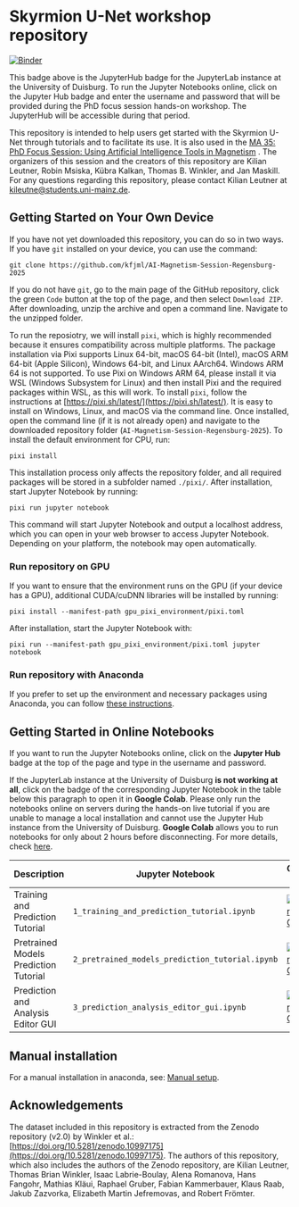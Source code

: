 # Skyrmion U-Net workshop repository

[![Binder](https://img.shields.io/badge/JupyterHub-Ready-orange?logo=jupyter)](https://plg.physlab.uni-due.de:80/hub/login?next=%2Fhub%2F)

This badge above is the JupyterHub badge for the JupyterLab instance at the University of Duisburg. To run the Jupyter Notebooks online, click on the Jupyter Hub badge and enter the username and password that will be provided during the PhD focus session hands-on workshop. The JupyterHub will be accessible during that period.

This repository is intended to help users get started with the Skyrmion U-Net through tutorials and to facilitate its use. It is also used in the [MA 35: PhD Focus Session: Using Artificial Intelligence Tools in Magnetism](https://www.dpg-verhandlungen.de/year/2025/conference/regensburg/part/ma/session/35/contribution/5) . The organizers of this session and the creators of this repository are Kilian Leutner, Robin Msiska, Kübra Kalkan, Thomas B. Winkler, and Jan Maskill. For any questions regarding this repository, please contact Kilian Leutner at kileutne@students.uni-mainz.de.

## Getting Started on Your Own Device

If you have not yet downloaded this repository, you can do so in two ways. If you have `git` installed on your device, you can use the command:

```
git clone https://github.com/kfjml/AI-Magnetism-Session-Regensburg-2025
```

If you do not have `git`, go to the main page of the GitHub repository, click the green `Code` button at the top of the page, and then select `Download ZIP`. After downloading, unzip the archive and open a command line. Navigate to the unzipped folder.

To run the reposiotry, we will install `pixi`, which is highly recommended because it ensures compatibility across multiple platforms. The package installation via Pixi supports Linux 64-bit, macOS 64-bit (Intel), macOS ARM 64-bit (Apple Silicon), Windows 64-bit, and Linux AArch64. Windows ARM 64 is not supported. To use Pixi on Windows ARM 64, please install it via WSL (Windows Subsystem for Linux) and then install Pixi and the required packages within WSL, as this will work. To install `pixi`, follow the instructions at [https://pixi.sh/latest/](https://pixi.sh/latest/). It is easy to install on Windows, Linux, and macOS via the command line. Once installed, open the command line (if it is not already open) and navigate to the downloaded repository folder (`AI-Magnetism-Session-Regensburg-2025`). To install the default environment for CPU, run:

```
pixi install
```

This installation process only affects the repository folder, and all required packages will be stored in a subfolder named `./pixi/`. After installation, start Jupyter Notebook by running:

```
pixi run jupyter notebook
```

This command will start Jupyter Notebook and output a localhost address, which you can open in your web browser to access Jupyter Notebook. Depending on your platform, the notebook may open automatically.

### Run repository on GPU

If you want to ensure that the environment runs on the GPU (if your device has a GPU), additional CUDA/cuDNN libraries will be installed by running:

```
pixi install --manifest-path gpu_pixi_environment/pixi.toml
```

After installation, start the Jupyter Notebook with:

```
pixi run --manifest-path gpu_pixi_environment/pixi.toml jupyter notebook
```

### Run repository with Anaconda

If you prefer to set up the environment and necessary packages using Anaconda, you can follow [these instructions](./using-conda.md).

## Getting Started in Online Notebooks

If you want to run the Jupyter Notebooks online, click on the **Jupyter Hub** badge at the top of the page and type in the username and password. 

If the JupyterLab instance at the University of Duisburg **is not working at all**, click on the badge of the corresponding Jupyter Notebook in the table below this paragraph to open it in **Google Colab**. Please only run the notebooks online on servers during the hands-on live tutorial if you are unable to manage a local installation and cannot use the Jupyter Hub instance from the University of Duisburg. **Google Colab** allows you to run notebooks for only about 2 hours before disconnecting. For more details, check [here](./google-colab.md).

| Description | Jupyter Notebook | Google Colab |
|---|---|---|
| Training and Prediction Tutorial | `1_training_and_prediction_tutorial.ipynb` |  [![Open In Colab](https://colab.research.google.com/assets/colab-badge.svg)](https://colab.research.google.com/github/kfjml/AI-Magnetism-Session-Regensburg-2025/blob/main/Prediction_tutorial.ipynb) | 
| Pretrained Models Prediction Tutorial | `2_pretrained_models_prediction_tutorial.ipynb` |  [![Open In Colab](https://colab.research.google.com/assets/colab-badge.svg)](https://colab.research.google.com/github/kfjml/AI-Magnetism-Session-Regensburg-2025/blob/main/Training_tutorial.ipynb) | 
| Prediction and Analysis Editor GUI  | `3_prediction_analysis_editor_gui.ipynb`  |  [![Open In Colab](https://colab.research.google.com/assets/colab-badge.svg)](https://colab.research.google.com/github/kfjml/AI-Magnetism-Session-Regensburg-2025/blob/main/Editor.ipynb) | 


## Manual installation

For a manual installation in anaconda, see: [Manual setup](./manual-setup.md).

## Acknowledgements

The dataset included in this repository is extracted from the Zenodo repository (v2.0) by Winkler et al.: [https://doi.org/10.5281/zenodo.10997175](https://doi.org/10.5281/zenodo.10997175). The authors of this repository, which also includes the authors of the Zenodo repository, are Kilian Leutner, Thomas Brian Winkler, Isaac Labrie-Boulay, Alena Romanova, Hans Fangohr, Mathias Kläui, Raphael Gruber, Fabian Kammerbauer, Klaus Raab, Jakub Zazvorka, Elizabeth Martin Jefremovas, and Robert Frömter.
